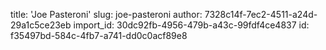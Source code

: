 title: 'Joe Pasteroni'
slug: joe-pasteroni
author: 7328c14f-7ec2-4511-a24d-29a1c5ce23eb
import_id: 30dc92fb-4956-479b-a43c-99fdf4ce4837
id: f35497bd-584c-4fb7-a741-dd0c0acf89e8
